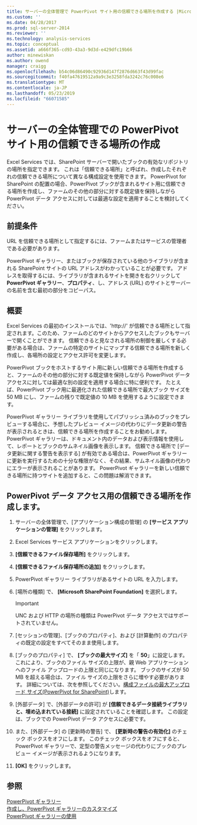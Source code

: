 ```yaml
---
title: サーバーの全体管理で PowerPivot サイト用の信頼できる場所を作成する |Microsoft Docs
ms.custom: ''
ms.date: 04/28/2017
ms.prod: sql-server-2014
ms.reviewer: ''
ms.technology: analysis-services
ms.topic: conceptual
ms.assetid: a666f365-cd93-43a3-9d3d-e429dfc19b66
author: minewiskan
ms.author: owend
manager: craigg
ms.openlocfilehash: b54c06d86490c92936d147f2876d663f43d99fac
ms.sourcegitcommit: f40fa47619512a9a9c3e3258fda3242c76c008e6
ms.translationtype: MT
ms.contentlocale: ja-JP
ms.lasthandoff: 05/23/2019
ms.locfileid: "66071585"
---
```

# <a name="create-a-trusted-location-for-powerpivot-sites-in-central-administration"></a>サーバーの全体管理での PowerPivot サイト用の信頼できる場所の作成
  Excel Services では、SharePoint サーバーで開いたブックの有効なリポジトリの場所を指定できます。 これは「信頼できる場所」と呼ばれ、作成したそれぞれの信頼できる場所について異なる構成設定を使用できます。 PowerPivot for SharePoint の配置の場合、PowerPivot ブックが含まれるサイト用に信頼できる場所を作成し、ファームのその他の部分に対する既定値を保持しながら PowerPivot データ アクセスに対しては最適な設定を適用することを検討してください。  
  
  
  
## <a name="prerequisites"></a>前提条件  
 URL を信頼できる場所として指定するには、ファームまたはサービスの管理者である必要があります。  
  
 PowerPivot ギャラリー、またはブックが保存されている他のライブラリが含まれる SharePoint サイトの URL アドレスがわかっていることが必要です。 アドレスを取得するには、ライブラリが含まれるサイトを開きを右クリックして**PowerPivot ギャラリー**、**プロパティ**、し、アドレス (URL) のサイトとサーバーの名前を含む最初の部分をコピーパス。  
  
##  <a name="overview"></a> 概要  
 Excel Services の最初のインストールでは、'http://' が信頼できる場所として指定されます。このため、ファームのどのサイトからアクセスしたブックもサーバーで開くことができます。 信頼できると見なされる場所の制御を厳しくする必要がある場合は、ファームの特定のサイトにマップする信頼できる場所を新しく作成し、各場所の設定とアクセス許可を変更します。  
  
 PowerPivot ブックをホストするサイト用に新しい信頼できる場所を作成すると、ファームのその他の部分に対する既定値を保持しながら PowerPivot データ アクセスに対しては最適な別の設定を適用する場合に特に便利です。 たとえば、PowerPivot ブック用に最適化された信頼できる場所で最大ブック サイズを 50 MB にし、ファームの残りで既定値の 10 MB を使用するように設定できます。  
  
 PowerPivot ギャラリー ライブラリを使用してパブリッシュ済みのブックをプレビューする場合に、予想したプレビュー イメージの代わりにデータ更新の警告が表示されるときは、信頼できる場所を作成することをお勧めします。 PowerPivot ギャラリーは、ドキュメント内のデータおよび表示情報を使用して、レポートとブックのサムネイル画像を表示します。 信頼できる場所で [データ更新に関する警告を表示する] が有効である場合は、PowerPivot ギャラリーに更新を実行するための十分な権限がなく、その結果、サムネイル画像の代わりにエラーが表示されることがあります。 PowerPivot ギャラリーを新しい信頼できる場所に持つサイトを追加すると、この問題は解消できます。  
  
##  <a name="create"></a> PowerPivot データ アクセス用の信頼できる場所を作成します。  
  
1.  サーバーの全体管理で、[アプリケーション構成の管理] の **[サービス アプリケーションの管理]** をクリックします。  
  
2.  Excel Services サービス アプリケーションをクリックします。  
  
3.  **[信頼できるファイル保存場所]** をクリックします。  
  
4.  **[信頼できるファイル保存場所の追加]** をクリックします。  
  
5.  PowerPivot ギャラリー ライブラリがあるサイトの URL を入力します。  
  
6.  [場所の種類] で、 **[Microsoft SharePoint Foundation]** を選択します。  
  
    > [!IMPORTANT]  
    >  UNC および HTTP の場所の種類は PowerPivot データ アクセスではサポートされていません。  
  
7.  [セッションの管理]、[ブックのプロパティ]、および [計算動作] のプロパティの既定の設定をすべてそのまま使用します。  
  
8.  [ブックのプロパティ] で、 **[ブックの最大サイズ]** を「 **50**」に設定します。 これにより、ブックのファイル サイズの上限が、親 Web アプリケーションへのファイル アップロードの上限と同じになります。 ブックのサイズが 50 MB を超える場合は、ファイル サイズの上限をさらに増やす必要があります。 詳細については、次を参照してください。[構成ファイルの最大アップロード サイズ&#40;PowerPivot for SharePoint&#41;](configure-maximum-file-upload-size-power-pivot-for-sharepoint.md)します。  
  
9. [外部データ] で、[外部データの許可] が **[信頼できるデータ接続ライブラリと、埋め込まれている接続]** に設定されていることを確認します。 この設定は、ブックでの PowerPivot データ アクセスに必要です。  
  
10. また、[外部データ] の [更新時の警告] で、 **[更新時の警告の有効化]** のチェック ボックスをオフにします。 このチェック ボックスをオフにすると、PowerPivot ギャラリーで、定型の警告メッセージの代わりにブックのプレビュー イメージが表示されるようになります。  
  
11. **[OK]** をクリックします。  
  
## <a name="see-also"></a>参照  
 [PowerPivot ギャラリー](../../2014-toc/books-online-for-sql-server-2014.md)   
 [作成し、PowerPivot ギャラリーのカスタマイズ](create-and-customize-power-pivot-gallery.md)   
 [PowerPivot ギャラリーの使用](use-power-pivot-gallery.md)  
  
  
